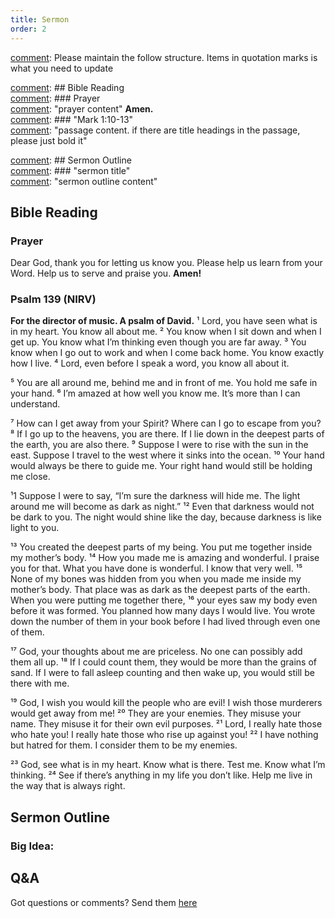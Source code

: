 ```yaml
---
title: Sermon 
order: 2
---
```


[comment]: Please maintain the follow structure. Items in quotation marks is what you need to update

[comment]: ## Bible Reading  
[comment]: ### Prayer  
[comment]: "prayer content"  **Amen.**  
[comment]:  ### "Mark 1:10-13"  
[comment]: "passage content. if there are title headings in the passage, please just bold it"  

[comment]: ## Sermon Outline  
[comment]: ### "sermon title"  
[comment]: "sermon outline content"  

[comment]: ------------------------------------------------------------------------------------
## Bible Reading
### Prayer
Dear God, thank you for letting us know you. Please help us learn from your Word. Help us to serve and praise you. **Amen!**

### Psalm 139 (NIRV)
**For the director of music. A psalm of David.**
¹ Lord, you have seen what is in my heart.
    You know all about me.
² You know when I sit down and when I get up.
    You know what I’m thinking even though you are far away.
³ You know when I go out to work and when I come back home.
    You know exactly how I live.
⁴ Lord, even before I speak a word,
    you know all about it.

⁵ You are all around me, behind me and in front of me.
    You hold me safe in your hand.
⁶ I’m amazed at how well you know me.
    It’s more than I can understand.

⁷ How can I get away from your Spirit?
    Where can I go to escape from you?
⁸ If I go up to the heavens, you are there.
    If I lie down in the deepest parts of the earth, you are also there.
⁹ Suppose I were to rise with the sun in the east.
    Suppose I travel to the west where it sinks into the ocean.
¹⁰ Your hand would always be there to guide me.
    Your right hand would still be holding me close.

¹1 Suppose I were to say, “I’m sure the darkness will hide me.
    The light around me will become as dark as night.”
¹² Even that darkness would not be dark to you.
    The night would shine like the day,
    because darkness is like light to you.

¹³ You created the deepest parts of my being.
    You put me together inside my mother’s body.
¹⁴ How you made me is amazing and wonderful.
    I praise you for that.
What you have done is wonderful.
    I know that very well.
¹⁵ None of my bones was hidden from you
    when you made me inside my mother’s body.
    That place was as dark as the deepest parts of the earth.
When you were putting me together there,
¹⁶     your eyes saw my body even before it was formed.
You planned how many days I would live.
    You wrote down the number of them in your book
    before I had lived through even one of them.

¹⁷ God, your thoughts about me are priceless.
    No one can possibly add them all up.
¹⁸ If I could count them,
    they would be more than the grains of sand.
If I were to fall asleep counting and then wake up,
    you would still be there with me.

¹⁹ God, I wish you would kill the people who are evil!
    I wish those murderers would get away from me!
²⁰ They are your enemies. They misuse your name.
    They misuse it for their own evil purposes.
²¹ Lord, I really hate those who hate you!
    I really hate those who rise up against you!
²² I have nothing but hatred for them.
    I consider them to be my enemies.

²³ God, see what is in my heart.
    Know what is there.
Test me.
    Know what I’m thinking.
²⁴ See if there’s anything in my life you don’t like.
    Help me live in the way that is always right.

## Sermon Outline
### 


### Big Idea:


## Q&A
Got questions or comments? Send them [here](https://tinyurl.com/SGHACQuestionsAnswers)
